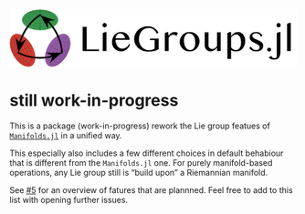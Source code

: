 <div align="center">
    <picture>
        <source media="(prefers-color-scheme: dark)" srcset="https://raw.githubusercontent.com/JuliaManifolds/LieGroups.jl/main/docs/src/assets/logo_text_readme_dark.png">
      <img alt="Manifolds.jl logo with text on the side" src="https://raw.githubusercontent.com/JuliaManifolds/LieGroups.jl//main/docs/src/assets/logo_text_readme.png">
    </picture>
</div>


# still work-in-progress

This is a package (work-in-progress) rework the Lie group featues of [`Manifolds.jl`](https://juliamanifolds.github.io/Manifolds.jl/stable/) in a unified way.

This especially also includes a few different choices in default behabiour that
is different from the `Manifolds.jl` one. For purely manifold-based operations, any Lie group still is “build upon” a Riemannian manifold.

See [#5](https://github.com/JuliaManifolds/LieGroups.jl/issues/5) for an overview of fatures that are plannned.
Feel free to add to this list with opening further issues.

